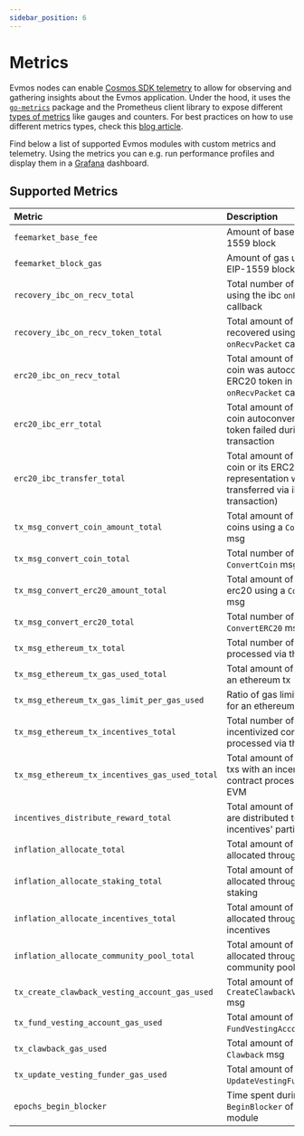 ```yaml
---
sidebar_position: 6
---
```


# Metrics

Evmos nodes can enable [Cosmos SDK telemetry](https://docs.cosmos.network/main/learn/advanced/telemetry)
to allow for observing and gathering insights about the Evmos application.
Under the hood, it uses the [`go-metrics`](https://github.com/hashicorp/go-metrics) package
and the Prometheus client library to expose different [types of metrics](https://prometheus.io/docs/concepts/metric_types/)
like gauges and counters.
For best practices on how to use different metrics types,
check this [blog article](https://blog.pvincent.io/2017/12/prometheus-blog-series-part-2-metric-types/).

Find below a list of supported Evmos modules with custom metrics and telemetry.
Using the metrics you can e.g. run performance profiles
and display them in a [Grafana](https://grafana.com/) dashboard.

## Supported Metrics

| Metric                                         | Description                                                                                                  | Unit     | Type      |
| :--------------------------------------------- | :----------------------------------------------------------------------------------------------------------- | :------- | :-------- |
| `feemarket_base_fee`                           | Amount of base fee per EIP-1559 block                                                                        | token    | gauge     |
| `feemarket_block_gas`                          | Amount of gas used in an EIP-1559 block                                                                      | token    | gauge     |
| `recovery_ibc_on_recv_total`                   | Total number of recoveries using the ibc `onRecvPacket` callback                                             | recovery | counter   |
| `recovery_ibc_on_recv_token_total`             | Total amount of tokens recovered using the ibc `onRecvPacket` callback                                       | token    | counter   |
| `erc20_ibc_on_recv_total`                      | Total amount of times an IBC coin was autoconverted to an ERC20 token in the ibc `onRecvPacket` callback     | transfer | counter   |
| `erc20_ibc_err_total`                          | Total amount of times an IBC coin autoconvertion to ERC20 token failed during an ibc transaction             | transfer | counter   |
| `erc20_ibc_transfer_total`                     | Total amount of times an IBC coin or its ERC20 representation was transferred via ibc (outgoing transaction) | transfer | counter   |
| `tx_msg_convert_coin_amount_total`             | Total amount of converted coins using a `ConvertCoin` msg                                                    | token    | counter   |
| `tx_msg_convert_coin_total`                    | Total number of txs with a `ConvertCoin` msg                                                                 | tx       | counter   |
| `tx_msg_convert_erc20_amount_total`            | Total amount of converted erc20 using a `ConvertERC20` msg                                                   | token    | counter   |
| `tx_msg_convert_erc20_total`                   | Total number of txs with a `ConvertERC20` msg                                                                | tx       | counter   |
| `tx_msg_ethereum_tx_total`                     | Total number of txs processed via the EVM                                                                    | tx       | counter   |
| `tx_msg_ethereum_tx_gas_used_total`            | Total amount of gas used by an ethereum tx                                                                   | gas      | counter   |
| `tx_msg_ethereum_tx_gas_limit_per_gas_used`    | Ratio of gas limit to gas used for an ethereum tx                                                            | ratio    | gauge     |
| `tx_msg_ethereum_tx_incentives_total`          | Total number of txs with an incentivized contract processed via the EVM                                      | tx       | counter   |
| `tx_msg_ethereum_tx_incentives_gas_used_total` | Total amount of gas used by txs with an incentivized contract processed via the EVM                          | gas      | counter   |
| `incentives_distribute_reward_total`           | Total amount of rewards that are distributed to all incentives' participants                                 | token    | counter   |
| `inflation_allocate_total`                     | Total amount of tokens allocated through inflation                                                           | token    | counter   |
| `inflation_allocate_staking_total`             | Total amount of tokens allocated through inflation to staking                                                | token    | counter   |
| `inflation_allocate_incentives_total`          | Total amount of tokens allocated through inflation to incentives                                             | token    | counter   |
| `inflation_allocate_community_pool_total`      | Total amount of tokens allocated through inflation to community pool                                         | token    | counter   |
| `tx_create_clawback_vesting_account_gas_used`  | Total amount of gas used by a `CreateClawbackVestingAccount` msg                                             | gas      | counter   |
| `tx_fund_vesting_account_gas_used`             | Total amount of gas used by a `FundVestingAccount` msg                                                       | gas      | counter   |
| `tx_clawback_gas_used`                         | Total amount of gas used by a `Clawback` msg                                                                 | gas      | counter   |
| `tx_update_vesting_funder_gas_used`            | Total amount of gas used by a `UpdateVestingFunder` msg                                                      | gas      | counter   |
| `epochs_begin_blocker`                         | Time spent during `BeginBlocker` of the `x/epochs` module                                                    | ms       | histogram |

